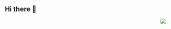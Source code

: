 ## Hi there 👋

<img align="right" src="[https://www.canva.com/design/DAGT_XQqXms/A3dyP3TXyhMZjeYW1pCCqA/view?utm_content=DAGT_XQqXms&utm_campaign=designshare&utm_medium=link&utm_source=editor](https://github.com/AkhmadKholmurodov/AkhmadKholmurodov/blob/main/Akhmad.png?raw=true)"/>
<!--
**AkhmadKholmurodov/AkhmadKholmurodov** is a ✨ _special_ ✨ repository because its `README.md` (this file) appears on your GitHub profile.

Here are some ideas to get you started:

- 🔭 I’m currently working on ...
- 🌱 I’m currently learning ...
- 👯 I’m looking to collaborate on ...
- 🤔 I’m looking for help with ...
- 💬 Ask me about ...
- 📫 How to reach me: ...
- 😄 Pronouns: ...
- ⚡ Fun fact: ...
-->
